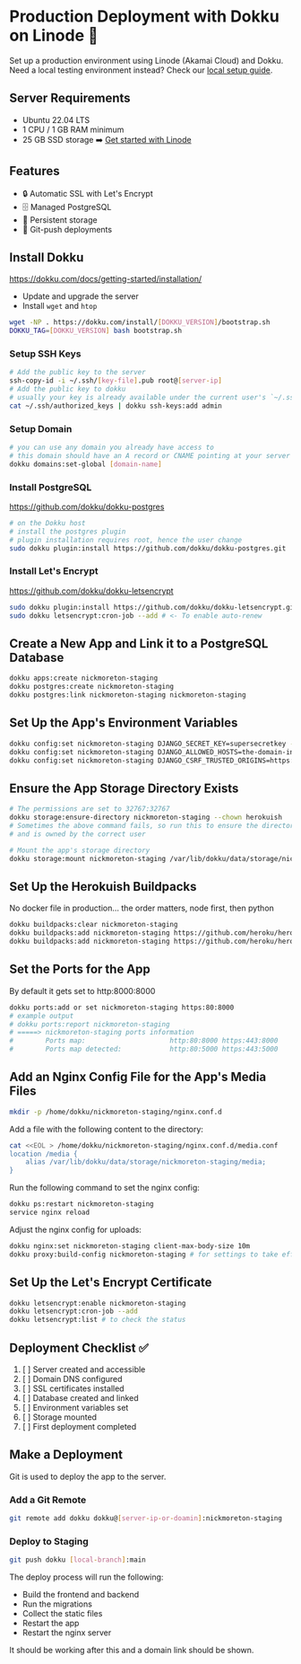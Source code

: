 # Production Deployment with Dokku on Linode 🚀

Set up a production environment using Linode (Akamai Cloud) and Dokku. Need a local testing environment instead? Check our [local setup guide](./local.dokku.md).

## Server Requirements
- Ubuntu 22.04 LTS
- 1 CPU / 1 GB RAM minimum
- 25 GB SSD storage
➡️ [Get started with Linode](https://www.linode.com/lp/refer/?r=2973f4e51059904e42c0dc36b66be18e54f25282)

## Features
- 🔒 Automatic SSL with Let's Encrypt
- 🗄️ Managed PostgreSQL
- 📁 Persistent storage
- 🚀 Git-push deployments

## Install Dokku

https://dokku.com/docs/getting-started/installation/

- Update and upgrade the server
- Install `wget` and `htop`

```bash
wget -NP . https://dokku.com/install/[DOKKU_VERSION]/bootstrap.sh
DOKKU_TAG=[DOKKU_VERSION] bash bootstrap.sh
```

### Setup SSH Keys

```bash
# Add the public key to the server
ssh-copy-id -i ~/.ssh/[key-file].pub root@[server-ip]
# Add the public key to dokku
# usually your key is already available under the current user's `~/.ssh/authorized_keys` file
cat ~/.ssh/authorized_keys | dokku ssh-keys:add admin
```

### Setup Domain

```bash
# you can use any domain you already have access to
# this domain should have an A record or CNAME pointing at your server's IP
dokku domains:set-global [domain-name]
```

### Install PostgreSQL

https://github.com/dokku/dokku-postgres

```bash
# on the Dokku host
# install the postgres plugin
# plugin installation requires root, hence the user change
sudo dokku plugin:install https://github.com/dokku/dokku-postgres.git
```

### Install Let's Encrypt

https://github.com/dokku/dokku-letsencrypt

```bash
sudo dokku plugin:install https://github.com/dokku/dokku-letsencrypt.git
sudo dokku letsencrypt:cron-job --add # <- To enable auto-renew
```

## Create a New App and Link it to a PostgreSQL Database

```bash
dokku apps:create nickmoreton-staging
dokku postgres:create nickmoreton-staging
dokku postgres:link nickmoreton-staging nickmoreton-staging
```

## Set Up the App's Environment Variables

```bash
dokku config:set nickmoreton-staging DJANGO_SECRET_KEY=supersecretkey --no-restart
dokku config:set nickmoreton-staging DJANGO_ALLOWED_HOSTS=the-domain-in-use --no-restart
dokku config:set nickmoreton-staging DJANGO_CSRF_TRUSTED_ORIGINS=https://the-domain-in-use --no-restart
```

## Ensure the App Storage Directory Exists

```bash
# The permissions are set to 32767:32767
dokku storage:ensure-directory nickmoreton-staging --chown herokuish
# Sometimes the above command fails, so run this to ensure the directory exists
# and is owned by the correct user

# Mount the app's storage directory
dokku storage:mount nickmoreton-staging /var/lib/dokku/data/storage/nickmoreton-staging/media:/app/media
```

## Set Up the Herokuish Buildpacks

No docker file in production... the order matters, node first, then python

```bash
dokku buildpacks:clear nickmoreton-staging
dokku buildpacks:add nickmoreton-staging https://github.com/heroku/heroku-buildpack-nodejs.git
dokku buildpacks:add nickmoreton-staging https://github.com/heroku/heroku-buildpack-python.git
```

## Set the Ports for the App

By default it gets set to http:8000:8000 

```bash
dokku ports:add or set nickmoreton-staging https:80:8000
# example output
# dokku ports:report nickmoreton-staging
# =====> nickmoreton-staging ports information
#        Ports map:                     http:80:8000 https:443:8000
#        Ports map detected:            http:80:5000 https:443:5000
```

## Add an Nginx Config File for the App's Media Files

```bash
mkdir -p /home/dokku/nickmoreton-staging/nginx.conf.d
```

Add a file with the following content to the directory:

```bash
cat <<EOL > /home/dokku/nickmoreton-staging/nginx.conf.d/media.conf
location /media {
    alias /var/lib/dokku/data/storage/nickmoreton-staging/media;
}
```

Run the following command to set the nginx config:

```bash
dokku ps:restart nickmoreton-staging
service nginx reload
```

Adjust the nginx config for uploads:

```bash
dokku nginx:set nickmoreton-staging client-max-body-size 10m
dokku proxy:build-config nickmoreton-staging # for settings to take effect
```

## Set Up the Let's Encrypt Certificate

```bash
dokku letsencrypt:enable nickmoreton-staging
dokku letsencrypt:cron-job --add
dokku letsencrypt:list # to check the status
```

## Deployment Checklist ✅

1. [ ] Server created and accessible
2. [ ] Domain DNS configured
3. [ ] SSL certificates installed
4. [ ] Database created and linked
5. [ ] Environment variables set
6. [ ] Storage mounted
7. [ ] First deployment completed

## Make a Deployment

Git is used to deploy the app to the server. 

### Add a Git Remote

```bash
git remote add dokku dokku@[server-ip-or-doamin]:nickmoreton-staging
```

### Deploy to Staging

```bash
git push dokku [local-branch]:main
```

The deploy process will run the following:

- Build the frontend and backend
- Run the migrations
- Collect the static files
- Restart the app
- Restart the nginx server

It should be working after this and a domain link should be shown.
